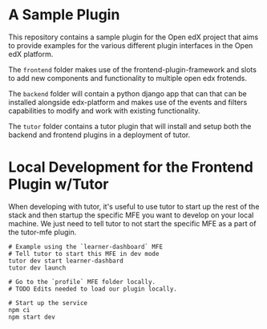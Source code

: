 # A Sample Plugin

This repository contains a sample plugin for the Open edX project that aims to
provide examples for the various different plugin interfaces in the Open edX
platform.

The `frontend` folder makes use of the frontend-plugin-framework and slots to
add new components and functionality to multiple open edx frotends.

The `backend` folder will contain a python django app that can that can be
installed alongside edx-platform and makes use of the events and filters
capabilities to modify and work with existing functionality.

The `tutor` folder contains a tutor plugin that will install and setup both the
backend and frontend plugins in a deployment of tutor.

# Local Development for the Frontend Plugin w/Tutor

When developing with tutor, it's useful to use tutor to start up the rest of
the stack and then startup the specific MFE you want to develop on your local
machine.  We just need to tell tutor to not start the specific MFE as a part of
the tutor-mfe plugin.

```
# Example using the `learner-dashboard` MFE
# Tell tutor to start this MFE in dev mode
tutor dev start learner-dashbard
tutor dev launch

# Go to the `profile` MFE folder locally.
# TODO Edits needed to load our plugin locally.

# Start up the service
npm ci
npm start dev
```
